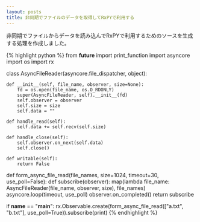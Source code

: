 ```yaml
---
layout: posts
title: 非同期でファイルのデータを取得してRxPYで利用する 
---
```

非同期でファイルからデータを読み込んでRxPYで利用するためのソースを生成する処理を作成しました。   

{% highlight python %} 
from __future__ import print_function
import asyncore
import os
import rx


class AsyncFileReader(asyncore.file_dispatcher, object):

    def __init__(self, file_name, observer, size=None):
        fd = os.open(file_name, os.O_RDONLY)
        super(AsyncFileReader, self).__init__(fd)
        self.observer = observer
        self.size = size
        self.data = ""

    def handle_read(self):
        self.data += self.recv(self.size)

    def handle_close(self):
        self.observer.on_next(self.data)
        self.close()

    def writable(self):
        return False


def form_async_file_read(file_names, size=1024, timeout=30, use_poll=False):
    def subscribe(observer):
        map(lambda file_name: AsyncFileReader(file_name, observer, size), file_names)
        asyncore.loop(timeout, use_poll)
        observer.on_completed()
    return subscribe

if __name__ == "__main__":
    rx.Observable.create(form_async_file_read(["a.txt", "b.txt"], use_poll=True)).subscribe(print)
{% endhighlight %}

